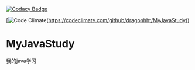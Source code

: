[![Codacy Badge](https://api.codacy.com/project/badge/Grade/1bb28c4993034e3891a0b8941414f6c5)](https://www.codacy.com/app/dragonhht/MyJavaStudy?utm_source=github.com&amp;utm_medium=referral&amp;utm_content=dragonhht/MyJavaStudy&amp;utm_campaign=Badge_Grade)

[![Code Climate](https://img.shields.io/codeclimate/github/dragonhht/MyJavaStudy.svg)(https://codeclimate.com/github/dragonhht/MyJavaStudy))
# MyJavaStudy
我的java学习
